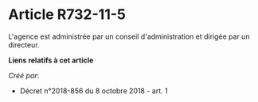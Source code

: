 # Article R732-11-5

L'agence est administrée par un conseil d'administration et dirigée par un directeur.

**Liens relatifs à cet article**

_Créé par_:

  - Décret n°2018-856 du 8 octobre 2018 - art. 1
